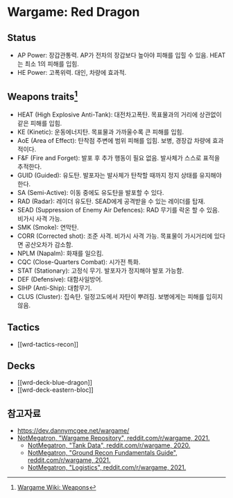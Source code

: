 # Wargame: Red Dragon

## Status

* AP Power: 장갑관통력. AP가 전차의 장갑보다 높아야 피해를 입힐 수 있음. HEAT는 최소 1의 피해를 입힘. 
* HE Power: 고폭위력. 대인, 차량에 효과적.

## Weapons traits[^weapons-traits]

* HEAT (High Explosive Anti-Tank): 대전차고폭탄. 목표물과의 거리에 상관없이 같은 피해를 입힘.
* KE (Kinetic): 운동에너지탄. 목표물과 가까울수록 큰 피해를 입힘.
* AoE (Area of Effect): 탄착점 주변에 범위 피해를 입힘. 보병, 경장갑 차량에 효과적이다.
* F&F (Fire and Forget): 발포 후 추가 행동이 필요 없음. 발사체가 스스로 표적을 추적한다.
* GUID (Guided): 유도탄. 발포자는 발사체가 탄착할 때까지 정지 상태를 유지해야 한다.
* SA (Semi-Active): 이동 중에도 유도탄을 발포할 수 있다.
* RAD (Radar): 레이더 유도탄. SEAD에게 공격받을 수 있는 레이더를 탑재.
* SEAD (Suppression of Enemy Air Defences): RAD 무기를 락온 할 수 있음. 비가시 사격 가능.
* SMK (Smoke): 연막탄.
* CORR (Corrected shot): 조준 사격. 비가시 사격 가능. 목표물이 가시거리에 있다면 공산오차가 감소함.
* NPLM (Napalm): 화재를 일으킴.
* CQC (Close-Quarters Combat): 시가전 특화.
* STAT (Stationary): 고정식 무기. 발포자가 정지해야 발포 가능함.
* DEF (Defensive): 대함사일방어.
* SIHP (Anti-Ship): 대함무기.
* CLUS (Cluster): 집속탄. 일정고도에서 자탄이 뿌려짐. 보병에게는 피해를 입히지 않음.

## Tactics

* [[wrd-tactics-recon]]

## Decks

* [[wrd-deck-blue-dragon]]
* [[wrd-deck-eastern-bloc]]

## 참고자료

* https://dev.dannymcgee.net/wargame/
* [NotMegatron, "Wargame Repository", reddit.com/r/wargame, 2021.](https://www.reddit.com/r/wargame/comments/ngt60q/wargame_repository/)
  * [NotMegatron, "Tank Data", reddit.com/r/wargame, 2020.](https://www.reddit.com/r/wargame/comments/k28xsj/tank_data/)
  * [NotMegatron, "Ground Recon Fundamentals Guide", reddit.com/r/wargame, 2021.](https://www.reddit.com/r/wargame/comments/o42dru/ground_recon_fundamentals_guide/)
  * [NotMegatron, "Logistics", reddit.com/r/wargame, 2021.](https://www.reddit.com/r/wargame/comments/njg2x6/logistics/)

[^weapons-traits]: [Wargame Wiki: Weapons](https://wargame.fandom.com/wiki/Weapons)

